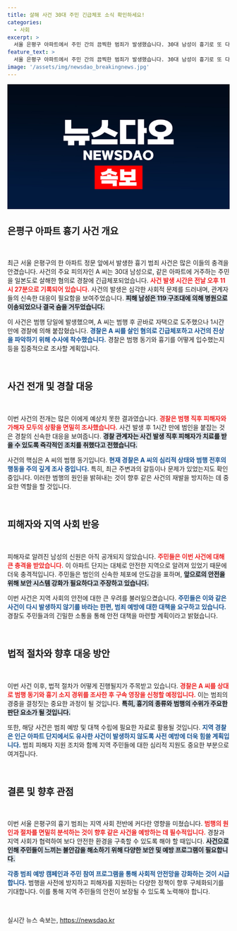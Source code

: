 ```yaml
---
title: 살해 사건 30대 주민 긴급체포 소식 확인하세요!
categories:
  - 사회
excerpt: >
  서울 은평구 아파트에서 주민 간의 끔찍한 범죄가 발생했습니다. 30대 남성이 흉기로 또 다른 주민을 살해한 사건이 연쇄적인 충격을 주고 있는데, 그가 범행 후 1시간 만에 붙잡혔습니다. 이 사건의 진실이 궁금하다면 클릭하세요!
feature_text: >
  서울 은평구 아파트에서 주민 간의 끔찍한 범죄가 발생했습니다. 30대 남성이 흉기로 또 다른 주민을 살해한 사건이 연쇄적인 충격을 주고 있는데, 그가 범행 후 1시간 만에 붙잡혔습니다. 이 사건의 진실이 궁금하다면 클릭하세요!
image: '/assets/img/newsdao_breakingnews.jpg'
---
```


<p><img src="/assets/img/newsdao_breakingnews.jpg" alt="flaretime 속보" /></p>

<h2 data-ke-size="size26">은평구 아파트 흉기 사건 개요</h2>

<p data-ke-size="size16">&nbsp;</p>

<p>최근 서울 은평구의 한 아파트 정문 앞에서 발생한 흉기 범죄 사건은 많은 이들의 충격을 안겼습니다. 사건의 주요 피의자인 A 씨는 30대 남성으로, 같은 아파트에 거주하는 주민을 일본도로 살해한 혐의로 경찰에 긴급체포되었습니다. <b><span style="color: #ee2323;">사건 발생 시간은 전날 오후 11시 27분으로 기록되어 있습니다.</span></b> 사건의 발생은 심각한 사회적 문제를 드러내며, 관계자들의 신속한 대응이 필요함을 보여주었습니다. <b><span style="background-color: #21538527;">피해 남성은 119 구조대에 의해 병원으로 이송되었으나 결국 숨을 거두었습니다.</span></b> </p>

<p>이 사건은 범행 당일에 발생했으며, A 씨는 범행 후 곧바로 자택으로 도주했으나 1시간 만에 경찰에 의해 붙잡혔습니다. <b><span style="color: #1a5490;">경찰은 A 씨를 살인 혐의로 긴급체포하고 사건의 진상을 파악하기 위해 수사에 착수했습니다.</span></b> 경찰은 범행 동기와 흉기를 어떻게 입수했는지 등을 집중적으로 조사할 계획입니다. </p>

<p data-ke-size="size16">&nbsp;</p>

<h2 data-ke-size="size26">사건 전개 및 경찰 대응</h2>

<p data-ke-size="size16">&nbsp;</p>

<p>이번 사건의 전개는 많은 이에게 예상치 못한 결과였습니다. <b><span style="color: #ee2323;">경찰은 범행 직후 피해자와 가해자 모두의 상황을 면밀히 조사했습니다.</span></b> 사건 발생 후 1시간 만에 범인을 붙잡는 것은 경찰의 신속한 대응을 보여줍니다. <b><span style="background-color: #21538527;">경찰 관계자는 사건 발생 직후 피해자가 치료를 받을 수 있도록 즉각적인 조치를 취했다고 전했습니다.</span></b></p>

<p>사건의 핵심은 A 씨의 범행 동기입니다. <b><span style="color: #1a5490;">현재 경찰은 A 씨의 심리적 상태와 범행 전후의 행동을 주의 깊게 조사 중입니다.</span></b> 특히, 최근 주변과의 갈등이나 문제가 있었는지도 확인 중입니다. 이러한 범행의 원인을 밝혀내는 것이 향후 같은 사건의 재발을 방지하는 데 중요한 역할을 할 것입니다.</p>

<p data-ke-size="size16">&nbsp;</p>

<h2 data-ke-size="size26">피해자와 지역 사회 반응</h2>

<p data-ke-size="size16">&nbsp;</p>

<p>피해자로 알려진 남성의 신원은 아직 공개되지 않았습니다. <b><span style="color: #ee2323;">주민들은 이번 사건에 대해 큰 충격을 받았습니다.</span></b> 이 아파트 단지는 대체로 안전한 지역으로 알려져 있었기 때문에 더욱 충격적입니다. 주민들은 범인의 신속한 체포에 안도감을 표하며, <b><span style="background-color: #21538527;">앞으로의 안전을 위해 보안 시스템 강화가 필요하다고 주장하고 있습니다.</span></b></p>

<p>이번 사건은 지역 사회의 안전에 대한 큰 우려를 불러일으켰습니다. <b><span style="color: #1a5490;">주민들은 이와 같은 사건이 다시 발생하지 않기를 바라는 한편, 범죄 예방에 대한 대책을 요구하고 있습니다.</span></b> 경찰도 주민들과의 긴밀한 소통을 통해 안전 대책을 마련할 계획이라고 밝혔습니다.</p>

<p data-ke-size="size16">&nbsp;</p>

<h2 data-ke-size="size26">법적 절차와 향후 대응 방안</h2>

<p data-ke-size="size16">&nbsp;</p>

<p>이번 사건 이후, 법적 절차가 어떻게 진행될지가 주목받고 있습니다. <b><span style="color: #ee2323;">경찰은 A 씨를 상대로 범행 동기와 흉기 소지 경위를 조사한 후 구속 영장을 신청할 예정입니다.</span></b> 이는 범죄의 경중을 결정짓는 중요한 과정이 될 것입니다. <b><span style="background-color: #21538527;">특히, 흉기의 종류와 범행의 수위가 주요한 판단 요소가 될 것입니다.</span></b></p>

<p>또한, 해당 사건은 범죄 예방 및 대책 수립에 필요한 자료로 활용될 것입니다. <b><span style="color: #1a5490;">지역 경찰은 인근 아파트 단지에서도 유사한 사건이 발생하지 않도록 사전 예방에 더욱 힘쓸 계획입니다.</span></b> 범죄 피해자 지원 조치와 함께 지역 주민들에 대한 심리적 지원도 중요한 부분으로 여겨집니다.</p>

<p data-ke-size="size16">&nbsp;</p>

<h2 data-ke-size="size26">결론 및 향후 관점</h2>

<p data-ke-size="size16">&nbsp;</p>

<p>이번 서울 은평구의 흉기 범죄는 지역 사회 전반에 커다란 영향을 미쳤습니다. <b><span style="color: #ee2323;">범행의 원인과 절차를 면밀히 분석하는 것이 향후 같은 사건을 예방하는 데 필수적입니다.</span></b> 경찰과 지역 사회가 협력하여 보다 안전한 환경을 구축할 수 있도록 해야 할 때입니다. <b><span style="background-color: #21538527;">사건으로 인해 주민들이 느끼는 불안감을 해소하기 위해 다양한 보안 및 예방 프로그램이 필요합니다.</span></b></p>

<p><b><span style="color: #1a5490;">각종 범죄 예방 캠페인과 주민 참여 프로그램을 통해 사회적 안전망을 강화하는 것이 시급합니다.</span></b> 범행을 사전에 방지하고 피해자를 지원하는 다양한 정책이 향후 구체화되기를 기대합니다. 이를 통해 지역 주민들의 안전이 보장될 수 있도록 노력해야 합니다.</p>

<p data-ke-size="size16">&nbsp;</p>
실시간 뉴스 속보는, <a href="https://newsdao.kr" rel="dofollow">https://newsdao.kr</a>


